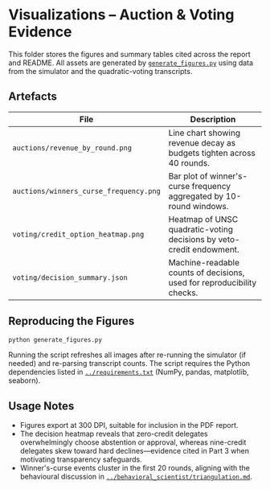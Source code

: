 # Visualizations – Auction & Voting Evidence

This folder stores the figures and summary tables cited across the report and README. All assets are generated by [`generate_figures.py`](generate_figures.py) using data from the simulator and the quadratic-voting transcripts.

## Artefacts

| File | Description |
| --- | --- |
| `auctions/revenue_by_round.png` | Line chart showing revenue decay as budgets tighten across 40 rounds. |
| `auctions/winners_curse_frequency.png` | Bar plot of winner's-curse frequency aggregated by 10-round windows. |
| `voting/credit_option_heatmap.png` | Heatmap of UNSC quadratic-voting decisions by veto-credit endowment. |
| `voting/decision_summary.json` | Machine-readable counts of decisions, used for reproducibility checks. |

## Reproducing the Figures

```bash
python generate_figures.py
```

Running the script refreshes all images after re-running the simulator (if needed) and re-parsing transcript counts. The script requires the Python dependencies listed in [`../requirements.txt`](../requirements.txt) (NumPy, pandas, matplotlib, seaborn).

## Usage Notes

- Figures export at 300 DPI, suitable for inclusion in the PDF report.
- The decision heatmap reveals that zero-credit delegates overwhelmingly choose abstention or approval, whereas nine-credit delegates skew toward hard declines—evidence cited in Part 3 when motivating transparency safeguards.
- Winner's-curse events cluster in the first 20 rounds, aligning with the behavioural discussion in [`../behavioral_scientist/triangulation.md`](../behavioral_scientist/triangulation.md).
